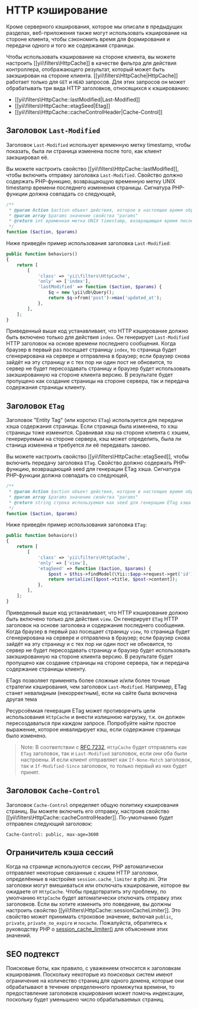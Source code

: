 HTTP кэширование
============

Кроме серверного кэширования, которое мы описали в предыдущих разделах, веб-приложения также могут использовать кэширование на стороне клиента, чтобы сэкономить время для формирования и передачи одного и того же содержания страницы.

Чтобы использовать кэширование на стороне клиента, вы можете настроить [[yii\filters\HttpCache]] в качестве фильтра для действия контроллера, отображающего результат, который может быть закэширован на стороне клиента. [[yii\filters\HttpCache|HttpCache]] работает только для `GET` и `HEAD` запросов. Для этих запросов он может обрабатывать три вида HTTP заголовков, относящихся к кэшированию:

* [[yii\filters\HttpCache::lastModified|Last-Modified]]
* [[yii\filters\HttpCache::etagSeed|Etag]]
* [[yii\filters\HttpCache::cacheControlHeader|Cache-Control]]


## Заголовок `Last-Modified` <span id="last-modified"></span>

Заголовок `Last-Modified` использует временную метку timestamp, чтобы показать, была ли страница изменена после того, как клиент закэшировал её.

Вы можете настроить свойство [[yii\filters\HttpCache::lastModified]], чтобы включить отправку заголовка `Last-Modified`. Свойство должно содержать PHP-функцию, возвращающую временную метку UNIX timestamp времени последнего изменения страницы. Сигнатура PHP-функции должна совпадать со следующей,

```php
/**
 * @param Action $action объект действия, которое в настоящее время обрабатывается
 * @param array $params значение свойства "params"
 * @return int временная метка UNIX timestamp, возвращающая время последнего изменения страницы
 */
function ($action, $params)
```

Ниже приведён пример использования заголовка `Last-Modified`:

```php
public function behaviors()
{
    return [
        [
            'class' => 'yii\filters\HttpCache',
            'only' => ['index'],
            'lastModified' => function ($action, $params) {
                $q = new \yii\db\Query();
                return $q->from('post')->max('updated_at');
            },
        ],
    ];
}
```

Приведенный выше код устанавливает, что HTTP кэширование должно быть включено только для действия `index`. Он
генерирует `Last-Modified` HTTP заголовок на основе времени последнего сообщения. Когда браузер в первый раз посещает страницу `index`, то страница будет сгенерирована на сервере и отправлена в браузер; если браузер снова зайдёт на эту страницу и с тех пор ни один пост не обновится, то сервер не будет пересоздавать страницу и браузер будет использовать закэшированную на стороне клиента версию. В результате будет пропущено как создание страницы на стороне сервера, так и передача содержания страницы клиенту.


## Заголовок `ETag` <span id="etag"></span>

Заголовок "Entity Tag" (или коротко `ETag`) используется для передачи хэша содержания страницы. Если страница была изменена, то хэш страницы тоже изменится. Сравнивая хэш на стороне клиента с хэшем, генерируемым на стороне сервера, кэш может определить, была ли станица изменена и требуется ли её передавать заново.

Вы можете настроить свойство [[yii\filters\HttpCache::etagSeed]], чтобы включить передачу заголовка `ETag`. Свойство должно содержать PHP-функцию, возвращающий seed для генерации ETag хэша. Сигнатура PHP-функции должна совпадать со следующей,

```php
/**
 * @param Action $action объект действия, которое в настоящее время обрабатывается
 * @param array $params значение свойства "params"
 * @return string строка используемая как seed для генерации ETag хэша
 */
function ($action, $params)
```

Ниже приведён пример использования заголовка `ETag`:

```php
public function behaviors()
{
    return [
        [
            'class' => 'yii\filters\HttpCache',
            'only' => ['view'],
            'etagSeed' => function ($action, $params) {
                $post = $this->findModel(\Yii::$app->request->get('id'));
                return serialize([$post->title, $post->content]);
            },
        ],
    ];
}
```

Приведенный выше код устанавливает, что HTTP кэширование должно быть включено только для действия `view`. Он
генерирует `ETag` HTTP заголовок на основе заголовка и содержания последнего сообщения. Когда браузер в первый раз посещает страницу `view`, то страница будет сгенерирована на сервере и отправлена в браузер; если браузер снова зайдёт на эту страницу и с тех пор ни один пост не обновится, то сервер не будет пересоздавать страницу и браузер будет использовать закэшированную на стороне клиента версию. В результате будет пропущено как создание страницы на стороне сервера, так и передача содержание страницы клиенту.

ETags позволяет применять более сложные и/или более точные стратегии кэширования, чем заголовок `Last-Modified`.
Например, ETag станет невалидным (некорректным), если на сайте была включена другая тема

Ресурсоёмкая генерация ETag может противоречить цели использования `HttpCache` и внести излишнюю нагрузку,
т.к. он должен пересоздаваться при каждом запросе. Попробуйте найти простое выражение, которое инвалидирует кэш, если содержание страницы было изменено.

> Note: В соответствии с [RFC 7232](https://datatracker.ietf.org/doc/html/rfc7232#section-2.4),
  `HttpCache` будет отправлять как `ETag` заголовок, так и `Last-Modified` заголовок, если они оба были настроены.
  И если клиент отправляет как `If-None-Match` заголовок, так и `If-Modified-Since` заголовок, то только первый из них будет принят.


## Заголовок `Cache-Control` <span id="cache-control"></span>

Заголовок `Cache-Control` определяет общую политику кэширования страниц. Вы можете включить его отправку, настроив свойство [[yii\filters\HttpCache::cacheControlHeader]]. По-умолчанию будет отправлен следующий заголовок:

```
Cache-Control: public, max-age=3600
```

## Ограничитель кэша сессий <span id="session-cache-limiter"></span>

Когда на странице используются сессии, PHP автоматически отправляет некоторые связанные с кэшем HTTP заголовки, определённые в настройке `session.cache_limiter` в php.ini. Эти заголовки могут вмешиваться или отключать кэширование, которое вы ожидаете от `HttpCache`. Чтобы предотвратить эту проблему, по умолчанию `HttpCache` будет автоматически отключать отправку этих заголовков. Если вы хотите изменить это поведение, вы должны настроить свойство [[yii\filters\HttpCache::sessionCacheLimiter]]. Это свойство может принимать строковое значение, включая `public`, `private`, `private_no_expire` и `nocache`. Пожалуйста, обратитесь к руководству PHP о [session_cache_limiter()](https://www.php.net/manual/ru/function.session-cache-limiter.php)
для объяснения этих значений.


## SEO подтекст <span id="seo-implications"></span>

Поисковые боты, как правило, с уважением относятся к заголовкам кэширования. Поскольку некоторые из поисковых систем имеют ограничение на количество страниц для одного домена, которые они обрабатывают в течение определенного промежутка времени, то предоставление заголовков кэширования может помочь индексации, поскольку будет уменьшено число обрабатываемых страниц.
